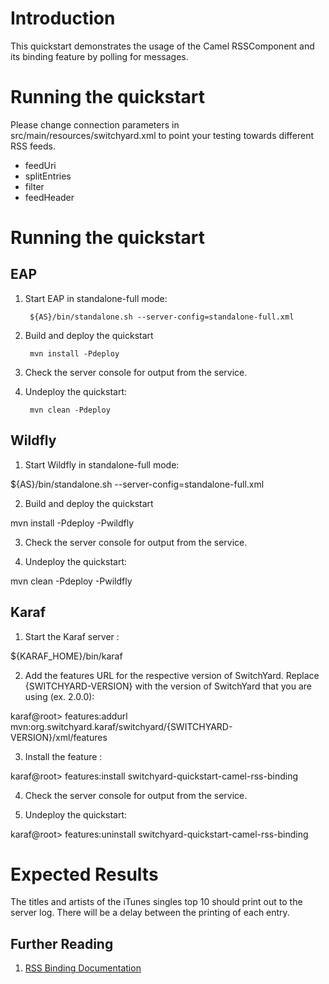 Introduction
============
This quickstart demonstrates the usage of the Camel RSSComponent and its binding feature by polling for messages. 

Running the quickstart
======================
Please change connection parameters in src/main/resources/switchyard.xml to point your testing towards different RSS feeds.

- feedUri
- splitEntries
- filter
- feedHeader


Running the quickstart
======================


EAP
----------
1. Start EAP in standalone-full mode:

        ${AS}/bin/standalone.sh --server-config=standalone-full.xml

2. Build and deploy the quickstart

        mvn install -Pdeploy

3. Check the server console for output from the service.  

4. Undeploy the quickstart:

        mvn clean -Pdeploy


Wildfly
----------
1. Start Wildfly in standalone-full mode:

${AS}/bin/standalone.sh --server-config=standalone-full.xml

2. Build and deploy the quickstart

mvn install -Pdeploy -Pwildfly

3. Check the server console for output from the service.  

4. Undeploy the quickstart:

mvn clean -Pdeploy -Pwildfly


Karaf
----------
1. Start the Karaf server :

${KARAF_HOME}/bin/karaf

2. Add the features URL for the respective version of SwitchYard.   Replace {SWITCHYARD-VERSION}
with the version of SwitchYard that you are using (ex. 2.0.0): 

karaf@root> features:addurl mvn:org.switchyard.karaf/switchyard/{SWITCHYARD-VERSION}/xml/features

3. Install the feature :

karaf@root> features:install switchyard-quickstart-camel-rss-binding

4. Check the server console for output from the service.    

5. Undeploy the quickstart:

karaf@root> features:uninstall switchyard-quickstart-camel-rss-binding


Expected Results
================
The titles and artists of the iTunes singles top 10 should print out to the server log. There will
be a delay between the printing of each entry.


## Further Reading

1. [RSS Binding Documentation](https://docs.jboss.org/author/display/SWITCHYARD/RSS)
